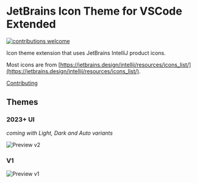 # JetBrains Icon Theme for VSCode Extended

[![contributions welcome](https://img.shields.io/badge/contributions-welcome-brightgreen.svg?style=flat)](https://github.com/ardonplay/vscode-jetbrains-icon-theme/issues)

Icon theme extension that uses JetBrains IntelliJ product icons.

Most icons are from [https://jetbrains.design/intellij/resources/icons_list/](https://jetbrains.design/intellij/resources/icons_list/).

[Contributing](./docs/CONTRIBUTING.md)

## Themes

### 2023+ UI

*coming with Light, Dark and Auto variants*

![Preview v2](./assets/2023/preview.png)

### V1
 
![Preview v1](./assets/v1/preview.png)

